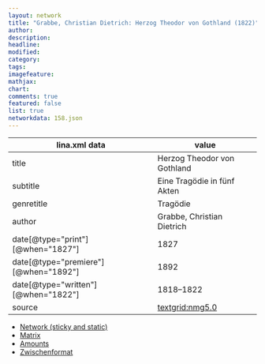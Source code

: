 ```yaml
---
layout: network
title: "Grabbe, Christian Dietrich: Herzog Theodor von Gothland (1822)"
author:
description:
headline:
modified:
category:
tags:
imagefeature: 
mathjax: 
chart: 
comments: true
featured: false
list: true
networkdata: 158.json
---
```

lina.xml data  | value
------------- | -------------
title|Herzog Theodor von Gothland
subtitle|Eine Tragödie in fünf Akten
genretitle|Tragödie
author|Grabbe, Christian Dietrich
date[@type="print"][@when="1827"]|1827
date[@type="premiere"][@when="1892"]|1892
date[@type="written"][@when="1822"]|1818–1822
source|[textgrid:nmg5.0](https://textgridlab.org/1.0/tgcrud-public/rest/textgrid:nmg5.0/data)



* [Network (sticky and static)](/network158)
* [Matrix](/matrix158)
* [Amounts](/amount158)
* [Zwischenformat](/lina158 )
